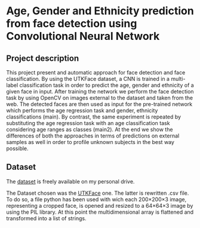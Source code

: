 # Age, Gender and Ethnicity prediction from face detection using Convolutional Neural Network
## Project description
This project present and automatic approach for face detection and face classification. By using the UTKFace dataset, a CNN is trained in a multi-label classification task in order to predict the age, gender and ethnicity of a given face in input. After training the network we perform the face detection task by using OpenCV on images external to the dataset and taken from the web. The detected faces are then used as input for the pre-trained network which performs the age regression task and gender, ethnicity classifications (main). By contrast, the same experiment is repeated by substituting the age regression task with an age classification task considering age ranges as classes (main2). At the end we show the differences of both the approaches in terms of predictions on external samples as well in order to profile unknown subjects in the best way possible.

## Dataset
The [dataset](https://drive.google.com/file/d/1-8toExAWx3LFXydBG-XaMc9jiQ9QunH2/view?usp=sharing) is freely available on my personal drive. 

The Dataset chosen was the [UTKFace](https://susanqq.github.io/UTKFace/) one. The latter is rewritten .csv file. To do so,  a file python has been used with wich each 200×200×3 image, representing a cropped face, is opened and resized to a 64×64×3 image by using the PIL library. At this point the multidimensional array is flattened and transformed into a list of strings.


